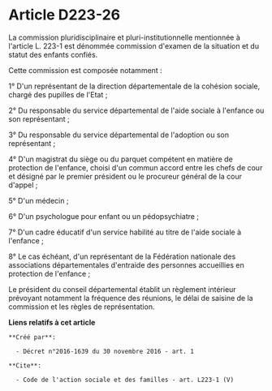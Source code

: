 # Article D223-26

La commission pluridisciplinaire et pluri-institutionnelle mentionnée à l'article L. 223-1 est dénommée commission d'examen
de la situation et du statut des enfants confiés. 

Cette commission est composée notamment : 

1° D'un représentant de la direction départementale de la cohésion sociale, chargé des pupilles de l'Etat ; 

2° Du responsable du service départemental de l'aide sociale à l'enfance ou son représentant ; 

3° Du responsable du service départemental de l'adoption ou son représentant ; 

4° D'un magistrat du siège ou du parquet compétent en matière de protection de l'enfance, choisi d'un commun accord entre les
chefs de cour et désigné par le premier président ou le procureur général de la cour d'appel ; 

5° D'un médecin ; 

6° D'un psychologue pour enfant ou un pédopsychiatre ; 

7° D'un cadre éducatif d'un service habilité au titre de l'aide sociale à l'enfance ; 

8° Le cas échéant, d'un représentant de la Fédération nationale des associations départementales d'entraide des personnes
accueillies en protection de l'enfance ; 

Le président du conseil départemental établit un règlement intérieur prévoyant notamment la fréquence des réunions, le délai
de saisine de la commission et les règles de représentation.

**Liens relatifs à cet article**

	**Créé par**:

	  - Décret n°2016-1639 du 30 novembre 2016 - art. 1

	**Cite**:

	  - Code de l'action sociale et des familles - art. L223-1 (V)
